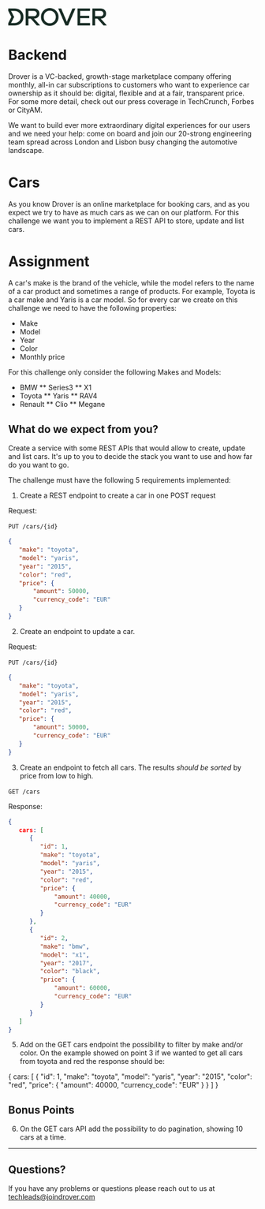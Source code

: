 <img src="./static/drover-logo.svg" width="200">

# Backend

Drover is a VC-backed, growth-stage marketplace company offering monthly, all-in car subscriptions to customers who want to experience car ownership as it should be: digital, flexible and at a fair, transparent price. For some more detail, check out our press coverage in TechCrunch, Forbes or CityAM.

We want to build ever more extraordinary digital experiences for our users and we need your help: come on board and join our 20-strong engineering team spread across London and Lisbon busy changing the automotive landscape.

# Cars
As you know Drover is an online marketplace for booking cars, and as you expect we try to have as much cars as we can on our platform.
For this challenge we want you to implement a REST API to store, update and list cars.

# Assignment
A car's make is the brand of the vehicle, while the model refers to the name of a car product and sometimes a range of products. For example, Toyota is a car make and Yaris is a car model. So for every car we create on this challenge we need to have the following properties:
* Make
* Model
* Year
* Color
* Monthly price

For this challenge only consider the following Makes and Models:
* BMW
** Series3
** X1
* Toyota
** Yaris
** RAV4
* Renault
** Clio
** Megane

## What do we expect from you?

Create a service with some REST APIs that would allow to create, update and list cars. It's up to you to decide the stack you want to use and how far do you want to go.

The challenge must have the following 5 requirements implemented:

1) Create a REST endpoint to create a car in one POST request

Request:

`PUT /cars/{id}`

```json
{
   "make": "toyota",
   "model": "yaris",
   "year": "2015",
   "color": "red",
   "price": {
       "amount": 50000,
       "currency_code": "EUR"
   }
}
```

2) Create an endpoint to update a car.

Request:

`PUT /cars/{id}`

```json
{
   "make": "toyota",
   "model": "yaris",
   "year": "2015",
   "color": "red",
   "price": {
       "amount": 50000,
       "currency_code": "EUR"
   }
}
```

3) Create an endpoint to fetch all cars. The results *should be sorted* by price from low to high.

`GET /cars`

Response: 

```json
{
   cars: [
      {
         "id": 1,
         "make": "toyota",
         "model": "yaris",
         "year": "2015",
         "color": "red",
         "price": {
             "amount": 40000,
             "currency_code": "EUR"
         }
      },
      {
         "id": 2,
         "make": "bmw",
         "model": "x1",
         "year": "2017",
         "color": "black",
         "price": {
             "amount": 60000,
             "currency_code": "EUR"
         }
      }
   ]
}
```

5) Add on the GET cars endpoint the possibility to filter by make and/or color. On the example showed on point 3 if we wanted to get all cars from toyota and red the response should be:

{
   cars: [
      {
         "id": 1,
         "make": "toyota",
         "model": "yaris",
         "year": "2015",
         "color": "red",
         "price": {
             "amount": 40000,
             "currency_code": "EUR"
         }
      }
   ]
}

## Bonus Points

6) On the GET cars API add the possibility to do pagination, showing 10 cars at a time.

------

## Questions?

If you have any problems or questions please reach out to us at techleads@joindrover.com

